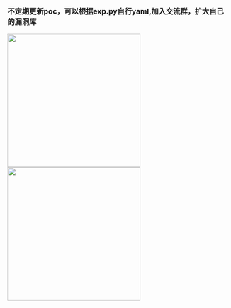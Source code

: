 ### 不定期更新poc，可以根据exp.py自行yaml,加入交流群，扩大自己的漏洞库
<img src="https://github.com/exp999fuck/poc_yaml/assets/161582212/6b27e473-7b7d-4654-9426-9b0a4b8bee4e" width="300" height="300"><img src="https://github.com/exp999fuck/poc_yaml/assets/161582212/dd9da102-0a68-42d7-97be-9b1b90adaffa" width="300" height="300">
